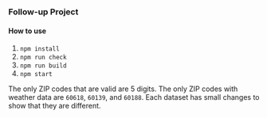 ### Follow-up Project

#### How to use

1) `npm install`
2) `npm run check`
3) `npm run build`
4) `npm start`

The only ZIP codes that are valid are 5 digits.
The only ZIP codes with weather data are `60618`, `60139`, and `60188`.
Each dataset has small changes to show that they are different.
